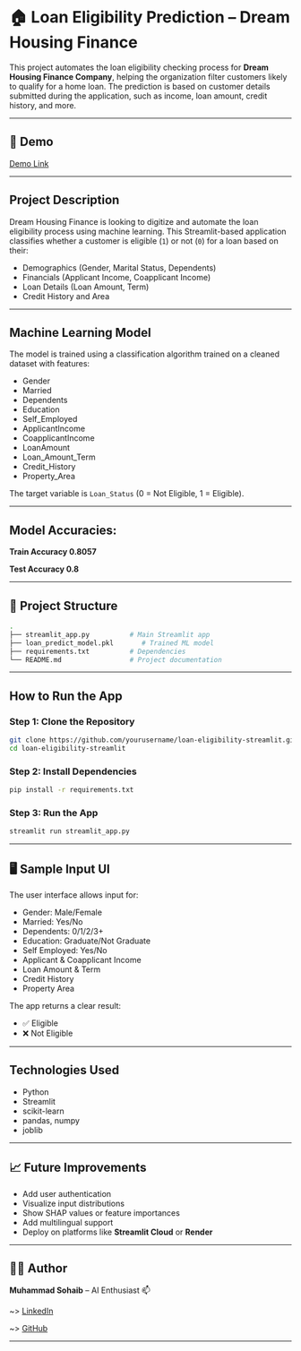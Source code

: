 # 🏠 Loan Eligibility Prediction – Dream Housing Finance

This project automates the loan eligibility checking process for **Dream Housing Finance Company**, helping the organization filter customers likely to qualify for a home loan. The prediction is based on customer details submitted during the application, such as income, loan amount, credit history, and more.

---

## 🚀 Demo

[Demo Link](https://k8e2cyqpbwsuksg9cp6wrl.streamlit.app/)

---

##  Project Description

Dream Housing Finance is looking to digitize and automate the loan eligibility process using machine learning. This Streamlit-based application classifies whether a customer is eligible (`1`) or not (`0`) for a loan based on their:

- Demographics (Gender, Marital Status, Dependents)
- Financials (Applicant Income, Coapplicant Income)
- Loan Details (Loan Amount, Term)
- Credit History and Area

---

##  Machine Learning Model

The model is trained using a classification algorithm trained on a cleaned dataset with features:

- Gender
- Married
- Dependents
- Education
- Self_Employed
- ApplicantIncome
- CoapplicantIncome
- LoanAmount
- Loan_Amount_Term
- Credit_History
- Property_Area

The target variable is `Loan_Status` (0 = Not Eligible, 1 = Eligible).

---

## Model Accuracies:


**Train Accuracy 0.8057**

**Test Accuracy 0.8**

---

## 📂 Project Structure

```bash
.
├── streamlit_app.py          # Main Streamlit app
├── loan_predict_model.pkl       # Trained ML model
├── requirements.txt          # Dependencies
└── README.md                 # Project documentation
````

---

##  How to Run the App

### Step 1: Clone the Repository

```bash
git clone https://github.com/yourusername/loan-eligibility-streamlit.git
cd loan-eligibility-streamlit
```

### Step 2: Install Dependencies

```bash
pip install -r requirements.txt
```

### Step 3: Run the App

```bash
streamlit run streamlit_app.py
```

---

## 🖥️ Sample Input UI

The user interface allows input for:

* Gender: Male/Female
* Married: Yes/No
* Dependents: 0/1/2/3+
* Education: Graduate/Not Graduate
* Self Employed: Yes/No
* Applicant & Coapplicant Income
* Loan Amount & Term
* Credit History
* Property Area

The app returns a clear result:

* ✅ Eligible
* ❌ Not Eligible

---

##  Technologies Used

* Python 
* Streamlit 
* scikit-learn 
* pandas, numpy
* joblib

---

## 📈 Future Improvements

* Add user authentication
* Visualize input distributions
* Show SHAP values or feature importances
* Add multilingual support
* Deploy on platforms like **Streamlit Cloud** or **Render**

---

## 👨‍💻 Author

**Muhammad Sohaib** – AI Enthusiast 📫

~> [LinkedIn](linkedin.com/in/muhammad-sohaib-287799271) 

~>  [GitHub](https://github.com/mdsohaib15)

---


